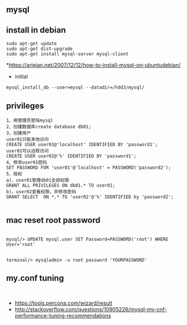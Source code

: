 ## mysql


## install in debian


```
sudo apt-get update
sudo apt-get dist-upgrade
sudo apt-get install mysql-server mysql-client

```

*<https://ariejan.net/2007/12/12/how-to-install-mysql-on-ubuntudebian/>

* initial 

``` 
mysql_install_db --user=mysql --datadir=/hdd3/mysql/

```



## privileges


```
1、用管理员登陆mysql
2、创建数据库create database db01;
3、创建用户
user01只能本地访问
CREATE USER user01@'localhost' IDENTIFIED BY 'password1';
user02可以远程访问
CREATE USER user02@'%' IDENTIFIED BY 'password1';
4、修改user01密码
SET PASSWORD FOR 'user01'@'localhost' = PASSWORD('password2');
5、授权
a)、user01管理db01全部权限
GRANT ALL PRIVILEGES ON db01.* TO user01;
b)、user02查看权限，并修改密码
GRANT SELECT  ON *.* TO 'user02'@'%' IDENTIFIED by 'password2';


```

## mac reset root password 


```

mysql/> UPDATE mysql.user SET Password=PASSWORD('root') WHERE User='root'


terminal/> mysqladmin -u root password 'YOURPASSWORD'
```

## my.conf tuning 



```


```

* <https://tools.percona.com/wizard/result>
* <http://stackoverflow.com/questions/10905226/mysql-my-cnf-performance-tuning-recommendations>